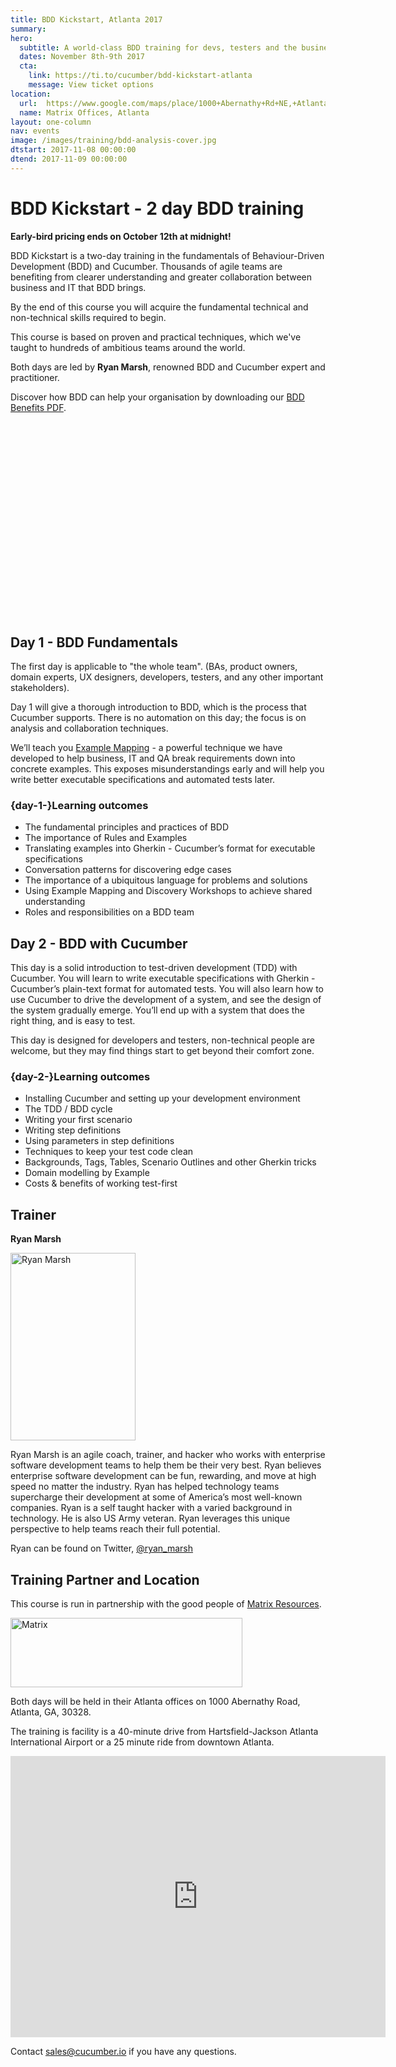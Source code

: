 ```yaml
---
title: BDD Kickstart, Atlanta 2017
summary: 
hero:
  subtitle: A world-class BDD training for devs, testers and the business
  dates: November 8th-9th 2017
  cta:
    link: https://ti.to/cucumber/bdd-kickstart-atlanta
    message: View ticket options
location:
  url:  https://www.google.com/maps/place/1000+Abernathy+Rd+NE,+Atlanta,+GA+30328/@33.9348279,-84.3567904,17z/data=!3m1!4b1!4m5!3m4!1s0x88f50eaaa5952d21:0x6ac265053c5e917f!8m2!3d33.9348279!4d-84.3546017
  name: Matrix Offices, Atlanta
layout: one-column
nav: events
image: /images/training/bdd-analysis-cover.jpg
dtstart: 2017-11-08 00:00:00
dtend: 2017-11-09 00:00:00
---
```


# BDD Kickstart - 2 day BDD training

**Early-bird pricing ends on October 12th at midnight!**

BDD Kickstart is a two-day training in the fundamentals of Behaviour-Driven Development (BDD) and Cucumber. Thousands of agile teams are benefiting from clearer understanding and greater collaboration between business and IT that BDD brings.

By the end of this course you will acquire the fundamental technical and non-technical skills required to begin.

This course is based on proven and practical techniques, which we've taught to hundreds of ambitious teams around the world.

Both days are led by **Ryan Marsh**, renowned BDD and Cucumber expert and practitioner.

Discover how BDD can help your organisation by downloading our [BDD Benefits PDF](https://cucumber.io/bdd-benefits.pdf).

<div class="row"><div class="col-md-6 col-md-offset-3"><script src="//fast.wistia.com/embed/medias/953ry8h08l.jsonp" async></script><script src="//fast.wistia.com/assets/external/E-v1.js" async></script><div class="wistia_responsive_padding" style="padding:56.25% 0 28px 0;position:relative;"><div class="wistia_responsive_wrapper" style="height:100%;left:0;position:absolute;top:0;width:100%;"><div class="wistia_embed wistia_async_953ry8h08l videoFoam=true" style="height:100%;width:100%">&nbsp;</div></div></div></div></div>


## Day 1 - BDD Fundamentals

The first day is applicable to "the whole team".  (BAs, product owners, domain experts, UX designers, developers, testers, and any other important stakeholders).

Day 1 will give a thorough introduction to BDD, which is the process that Cucumber supports. There is no automation on this day; the focus is on analysis and collaboration techniques.

We’ll teach you [Example Mapping](https://cucumber.io/blog/2015/12/08/example-mapping-introduction) - a powerful technique we have developed to help business, IT and QA break requirements down into concrete examples. This exposes misunderstandings early and will help you write better executable specifications and automated tests later.

### {day-1-}Learning outcomes

* The fundamental principles and practices of BDD
* The importance of Rules and Examples
* Translating examples into Gherkin - Cucumber’s format for executable specifications
* Conversation patterns for discovering edge cases
* The importance of a ubiquitous language for problems and solutions
* Using Example Mapping and Discovery Workshops to achieve shared understanding
* Roles and responsibilities on a BDD team


## Day 2 - BDD with Cucumber

This day is a solid introduction to test-driven development (TDD) with Cucumber. You will learn to write executable specifications with Gherkin - Cucumber’s plain-text format for automated tests. You will also learn how to use Cucumber to drive the development of a system, and see the design of the system gradually emerge. You’ll end up with a system that does the right thing, and is easy to test.

This day is designed for developers and testers, non-technical people are welcome, but they may find things start to get beyond their comfort zone.

### {day-2-}Learning outcomes
* Installing Cucumber and setting up your development environment
* The TDD / BDD cycle
* Writing your first scenario
* Writing step definitions
* Using parameters in step definitions
* Techniques to keep your test code clean
* Backgrounds, Tags, Tables, Scenario Outlines and other Gherkin tricks
* Domain modelling by Example
* Costs & benefits of working test-first

## Trainer

**Ryan Marsh**

<img src="{{ site.url }}/images/events/ryan-marsh.JPG" alt="Ryan Marsh" height="300" width="200">

Ryan Marsh is an agile coach, trainer, and hacker who works with enterprise software development teams to help them be their very best.  Ryan believes enterprise software development can be fun, rewarding, and move at high speed no matter the industry. Ryan has helped technology teams supercharge their development at some of America’s most well-known companies. Ryan is a self taught hacker with a varied background in technology. He is also US Army veteran. Ryan leverages this unique perspective to help teams reach their full potential.

Ryan can be found on Twitter, [@ryan_marsh](https://twitter.com/ryan_marsh)

## Training Partner and Location

This course is run in partnership with the good people of [Matrix Resources](https://www.matrixres.com/). 

<img src="{{ site.url }}/images/events/matrix-logo.png" alt="Matrix" height="111" width="371">

Both days will be held in their Atlanta offices on 1000 Abernathy Road, Atlanta, GA, 30328.

The training is facility is a 40-minute drive from Hartsfield-Jackson Atlanta International Airport or a 25 minute ride from downtown Atlanta. 

<iframe src="https://www.google.com/maps/embed?pb=!1m18!1m12!1m3!1d3310.244934948445!2d-84.35679038478798!3d33.93482788063818!2m3!1f0!2f0!3f0!3m2!1i1024!2i768!4f13.1!3m3!1m2!1s0x88f50eaaa5952d21%3A0x6ac265053c5e917f!2s1000+Abernathy+Rd+NE%2C+Atlanta%2C+GA+30328!5e0!3m2!1sen!2sus!4v1504189077901" width="600" height="450" frameborder="0" style="border:0" allowfullscreen></iframe>

Contact sales@cucumber.io if you have any questions.


<!-- Drip -->
<script type="text/javascript">
  var _dcq = _dcq || [];
  var _dcs = _dcs || {}; 
  _dcs.account = '7849462';
  
  (function() {
    var dc = document.createElement('script');
    dc.type = 'text/javascript'; dc.async = true; 
    dc.src = '//tag.getdrip.com/7849462.js';
    var s = document.getElementsByTagName('script')[0];
    s.parentNode.insertBefore(dc, s);
  })();
</script>
